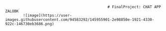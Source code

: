                                                   # FinalProject: CHAT APP ZALOBK
            ![image](https://user-images.githubusercontent.com/94583292/145955901-2e98850e-1921-4330-922c-146730eb3686.png)
